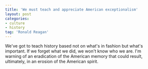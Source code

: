 ```yaml
---
title: 'We must teach and appreciate American exceptionalism'
layout: post
categories:
- culture
- history
tag: 'Ronald Reagan'
---
```


We've got to teach history based not on what's in fashion but what's important. If we forget what we did, we won't know who we are. I'm warning of an eradication of the American memory that could result, ultimately, in an erosion of the American spirit.